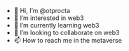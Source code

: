 - 👋 Hi, I’m @otprocta
- 👀 I’m interested in web3
- 🌱 I’m currently learning web3
- 💞️ I’m looking to collaborate on web3
- 📫 How to reach me in the metaverse

<!---
otprocta/otprocta is a ✨ special ✨ repository because its `README.md` (this file) appears on your GitHub profile.
You can click the Preview link to take a look at your changes.
--->
